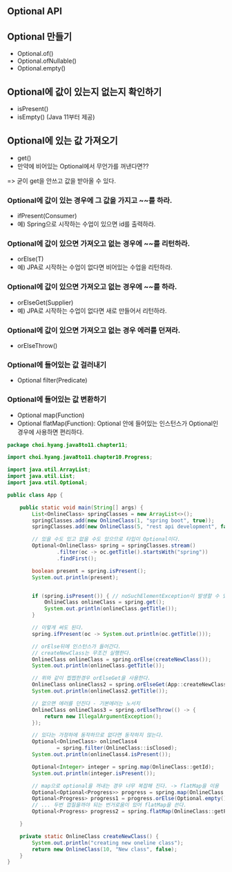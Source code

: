 ## Optional API

## Optional 만들기

+ Optional.of()
+ Optional.ofNullable()
+ Optional.empty()

## Optional에 값이 있는지 없는지 확인하기
+ isPresent()
+ isEmpty() (Java 11부터 제공)

## Optional에 있는 값 가져오기
+ get()
+ 만약에 비어있는 Optional에서 무언가를 꺼낸다면??

=> 굳이 get을 안쓰고 값을 받아올 수 있다.

### Optional에 값이 있는 경우에 그 값을 가지고 ~~를 하라.
+ ifPresent(Consumer)
+ 예) Spring으로 시작하는 수업이 있으면 id를 출력하라.

### Optional에 값이 있으면 가져오고 없는 경우에 ~~를 리턴하라.
+ orElse(T)
+ 예) JPA로 시작하는 수업이 없다면 비어있는 수업을 리턴하라.

### Optional에 값이 있으면 가져오고 없는 경우에 ~~를 하라.
+ orElseGet(Supplier)
+ 예) JPA로 시작하는 수업이 없다면 새로 만들어서 리턴하라.

### Optional에 값이 있으면 가져오고 없는 경우 에러를 던져라.
+ orElseThrow()

### Optional에 들어있는 값 걸러내기
+ Optional filter(Predicate)

### Optional에 들어있는 값 변환하기
+ Optional map(Function)
+ Optional flatMap(Function): Optional 안에 들어있는 인스턴스가 Optional인 경우에 사용하면 편리하다.

```java
package choi.hyang.java8to11.chapter11;

import choi.hyang.java8to11.chapter10.Progress;

import java.util.ArrayList;
import java.util.List;
import java.util.Optional;

public class App {

    public static void main(String[] args) {
        List<OnlineClass> springClasses = new ArrayList<>();
        springClasses.add(new OnlineClass(1, "spring boot", true));
        springClasses.add(new OnlineClass(5, "rest api development", false));

        // 있을 수도 있고 없을 수도 있으므로 타입이 Optional이다.
        Optional<OnlineClass> spring = springClasses.stream()
                .filter(oc -> oc.getTitle().startsWith("spring"))
                .findFirst();

        boolean present = spring.isPresent();
        System.out.println(present);


        if (spring.isPresent()) { // noSuchElementException이 발생할 수 있으므로 감싼다.
            OnlineClass onlineClass = spring.get();
            System.out.println(onlineClass.getTitle());
        }

        // 이렇게 써도 된다.
        spring.ifPresent(oc -> System.out.println(oc.getTitle()));

        // orElse뒤에 인스턴스가 들어간다.
        // createNewClass는 무조건 실행한다.
        OnlineClass onlineClass = spring.orElse(createNewClass());
        System.out.println(onlineClass.getTitle());

        // 위와 같이 찝찝한경우 orElseGet을 사용한다.
        OnlineClass onlineClass2 = spring.orElseGet(App::createNewClass);
        System.out.println(onlineClass2.getTitle());

        // 없으면 에러를 던진다 - 기본에러는 노서치
        OnlineClass onlineClass3 = spring.orElseThrow(() -> {
            return new IllegalArgumentException();
        });

        // 있다는 가정하에 동작하므로 없다면 동작하지 않는다.
        Optional<OnlineClass> onlineClass4
                = spring.filter(OnlineClass::isClosed);
        System.out.println(onlineClass4.isPresent());

        Optional<Integer> integer = spring.map(OnlineClass::getId);
        System.out.println(integer.isPresent());

        // map으로 optional을 꺼내는 경우 너무 복잡해 진다. -> flatMap을 이용
        Optional<Optional<Progress>> progress = spring.map(OnlineClass::getProgress);
        Optional<Progress> progress1 = progress.orElse(Optional.empty());
        // ... 두번 껍질을까야 되는 번거로움이 있어 flatMap을 쓴다.
        Optional<Progress> progress2 = spring.flatMap(OnlineClass::getProgress);

    }

    private static OnlineClass createNewClass() {
        System.out.println("creating new oneline class");
        return new OnlineClass(10, "New class", false);
    }
}

```
